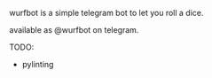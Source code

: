 wurfbot is a simple telegram bot to let you roll a dice.

available as @wurfbot on telegram.

TODO:
* pylinting
